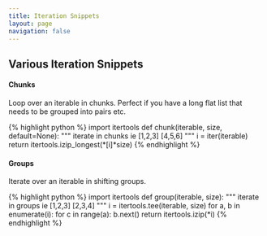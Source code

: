```yaml
---
title: Iteration Snippets
layout: page
navigation: false
---
```

## Various Iteration Snippets

#### Chunks

Loop over an iterable in chunks. Perfect if you have a long flat list that needs to be grouped into pairs etc.

{% highlight python %}
import itertools
def chunk(iterable, size, default=None):
    """ iterate in chunks ie [1,2,3] [4,5,6] """
    i = iter(iterable)
    return itertools.izip_longest(*[i]*size)
{% endhighlight %}


#### Groups

Iterate over an iterable in shifting groups.

{% highlight python %}
import itertools
def group(iterable, size):
    """ iterate in groups ie [1,2,3] [2,3,4] """
    i = itertools.tee(iterable, size)
    for a, b in enumerate(i):
        for c in range(a):
            b.next()
    return itertools.izip(*i)
{% endhighlight %}
